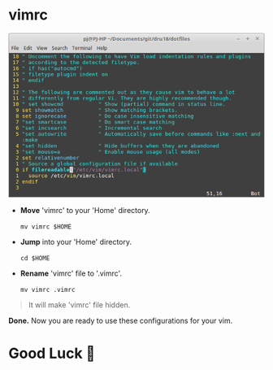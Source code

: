 # vimrc 

![vimrc.png](https://github.com/dru18/dotfiles/blob/master/vim/vimrc.png)

- **Move** 'vimrc' to your 'Home' directory.

  `mv vimrc $HOME`

- **Jump** into your 'Home' directory.

  `cd $HOME`
  
- **Rename** 'vimrc' file to '.vimrc'.

  `mv vimrc .vimrc`

> It will make 'vimrc' file hidden.

**Done.** Now you are ready to use these configurations for your vim.

# Good Luck :penguin:
